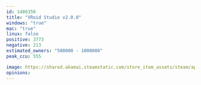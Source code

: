 ```yaml
---
id: 1486350
title: "VRoid Studio v2.0.0"
windows: "true"
mac: "true"
linux: false
positive: 3773
negative: 213
estimated_owners: "500000 - 1000000"
peak_ccu: 555

image: https://shared.akamai.steamstatic.com/store_item_assets/steam/apps/1486350/header.jpg?t=1732773537
opinions:
---
```

